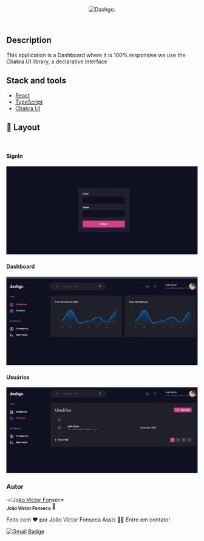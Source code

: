 
<p align="center">
<img src="https://lh3.googleusercontent.com/9slemj2kGl1M56X1TeR8_ORsZ6fyJ1xXC2pMMh4Vh82p1sY2S3KDUylsa-g_F-1RI1p8mtyNMU6bGXd5nfIdqYEZcfqC4l-_0ClxLBZtrBrkrbBCuBkH1OvMHxyhJ-WsQu-bUiQCLDGhANpPjn--ItV0SpX1tFWxzLSbNFZxn6puLjWKTexvF0b4ps9uFxeRdHJlGxMO2HOW5lUzu_EZxU2NhsBI4YnOraFJv1h9zKW_Upn9SSmS8S7U7XnSwJwIOZDXzGwUQCEySkZ_sW3TtMcmwuuPgjvZTntloLT2bgqYH7B6S0_7TtgEfcfECcO4JqaA0ABf2ube-EMvhOlUbJY_BbUNkzbQPy6ZrsD6yUqnpLw8E4zVmBYUtmrvRqfoCgPblKZAKOgiuJs76Koj5mYkYuBaom-EybkYjDbHo2Go3MEA89D10h3wcVs7Tggtvm6VIMKNcJZRoOor9yO_etqfdhJlQnCPiJe1HtSIMKcycGDnPorbpECRL7yDg1du558n55N77FX4frwq8yVb6N_BgA017n1tTIqN8bSFg20LfLRoe3Mnynv78MTKgKDIuRqmTsiT9oO7apRrwcFN6SgOEi2edHzIlMHdd80u8bGfHeUotO-oym2tb2S4W4NvLtf3ooTy1riYMTgOONHwzGUCEnTEaUGBsqeWIjwLFHl19O60ty_i43knK-iLxBzsFMOg6MbtdnrYJxE2xvSUKWhQztJ7_ktXwczrzvKw6og6j-ItEeUd24_bH8KI3dEJsvQZuuK3omogKA8D6WZqkU4zh4nFIXIBfauM6SP7dv3LZDqxCc68mEiMMyE1UNFY9dCUqj5oelQVc66gurrKi-EmqzcwtwRno4yOd6WJxTGNqG4g-7Uz_MQ06uDJ5m6_--74pX8mGzarDCRTcLa1D6Beivi9XGMPaRj_WqMpMGo25r4r=w312-h166-no?authuser=0" alt="Dashgo."/></p>

<br>

## Description

This application is a Dashboard where it is 100% responsive we use the Chakra UI library, a declarative interface


## Stack and tools
* [React](https://pt-br.reactjs.org/)
* [TypeScript](https://www.typescriptlang.org/)
* [Chakra UI](https://chakra-ui.com//)



## 🔖 Layout
<br>

<h4>SignIn</h4>

<img src="./SingIn.svg" width="550px;" />


<h4>Dashboard</h4>

<img src="./Dashboard.svg" width="550px;" />


<h4>Usuários</h4>

<img src="./Usuário.svg" width="550px;" />


### Autor


<a href="https://github.com/account" align="center" >
 <img style="border-radius: 50%;" src="https://avatars.githubusercontent.com/u/84512746?v=4" width="100px;" alt="João Victor Fonseca" />
 <br />
 <sub><b>João Victor Fonseca</b></sub></a> <a href="https://github.com/joao-victor-fonseca" title="perfil">🚀
 </a>


Feito com ❤️ por João Victor Fonseca Assis 👋🏽 Entre em contato!


[![Gmail Badge](https://img.shields.io/badge/-Gmail-c14438?style=flat-square&logo=Gmail&logoColor=white&link=mailto:Gmail)](mailto:joaovictorfosecaassis@gmail.com)

